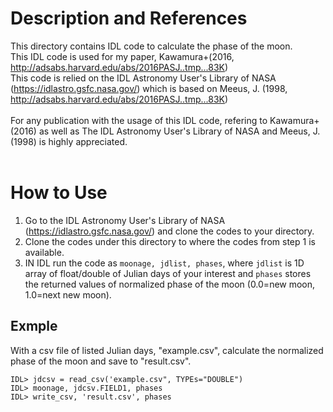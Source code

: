 # Description and References
This directory contains IDL code to calculate the phase of the moon.<br>
This IDL code is used for my paper, Kawamura+(2016, http://adsabs.harvard.edu/abs/2016PASJ..tmp...83K)<br>
This code is relied on the IDL Astronomy User's Library of NASA (https://idlastro.gsfc.nasa.gov/) which is based on Meeus, J. (1998, http://adsabs.harvard.edu/abs/2016PASJ..tmp...83K)<br>
<br>
For any publication with the usage of this IDL code, refering to Kawamura+(2016) as well as The IDL Astronomy User's Library of NASA and Meeus, J. (1998) is highly appreciated.<br>
<br>
# How to Use
1) Go to the IDL Astronomy User's Library of NASA (https://idlastro.gsfc.nasa.gov/) and clone the codes to your directory.<br>
2) Clone the codes under this directory to where the codes from step 1 is available.
3) IN IDL run the code as `moonage, jdlist, phases`, where `jdlist` is 1D array of float/double of Julian days of your interest and `phases` stores the returned values of normalized phase of the moon (0.0=new moon, 1.0=next new moon).

## Exmple
With a csv file of listed Julian days, "example.csv", calculate the normalized phase of the moon and save to "result.csv".
```
IDL> jdcsv = read_csv('example.csv", TYPEs="DOUBLE")
IDL> moonage, jdcsv.FIELD1, phases
IDL> write_csv, 'result.csv', phases
```
